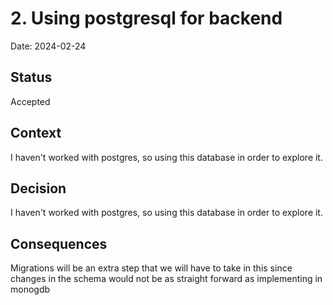 # 2. Using postgresql for backend

Date: 2024-02-24

## Status

Accepted

## Context

I haven't worked with postgres, so using this database in order to explore it.

## Decision

I haven't worked with postgres, so using this database in order to explore it.

## Consequences

Migrations will be an extra step that we will have to take in this since changes in the schema would not be as straight forward as implementing in monogdb
